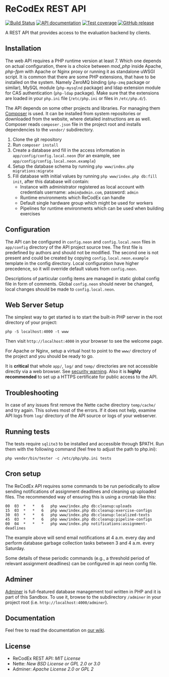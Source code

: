 # ReCodEx REST API

[![Build Status](https://travis-ci.org/ReCodEx/api.svg?branch=master)](https://travis-ci.org/ReCodEx/api)
[![API documentation](https://img.shields.io/badge/docs-OpenAPI-orange.svg)](https://recodex.github.io/api/)
[![Test coverage](https://img.shields.io/coveralls/ReCodEx/api.svg)](https://coveralls.io/github/ReCodEx/api)
[![GitHub release](https://img.shields.io/github/release/recodex/api.svg)](https://github.com/ReCodEx/wiki/wiki/Changelog)

A REST API that provides access to the evaluation backend by clients.


## Installation

The web API requires a PHP runtime version at least 7. Which one depends on
actual configuration, there is a choice between _mod_php_ inside Apache,
_php-fpm_ with Apache or Nginx proxy or running it as standalone uWSGI script.
It is common that there are some PHP extensions, that have to be installed on
the system. Namely ZeroMQ binding (`php-zmq` package or similar), MySQL module
(`php-mysqlnd` package) and ldap extension module for CAS authentication
(`php-ldap` package). Make sure that the extensions are loaded in your `php.ini`
file (`/etc/php.ini` or files in `/etc/php.d/`).

The API depends on some other projects and libraries. For managing them
[Composer](https://getcomposer.org/) is used. It can be installed from system
repositories or downloaded from the website, where detailed instructions are as
well. Composer reads `composer.json` file in the project root and installs
dependencies to the `vendor/` subdirectory.

1. Clone the git repository
2. Run `composer install`
3. Create a database and fill in the access information in 
   `app/config/config.local.neon` (for an example, see 
   `app/config/config.local.neon.example`)
4. Setup the database schema by running `php www/index.php
   migrations:migrate`
5. Fill database with initial values by running `php www/index.php db:fill init`, after this database will contain:
	* Instance with administrator registered as local account with credentials username: `admin@admin.com`, password: `admin`
	* Runtime environments which ReCodEx can handle
	* Default single hardware group which might be used for workers
	* Pipelines for runtime environments which can be used when building exercises

## Configuration

The API can be configured in `config.neon` and `config.local.neon` files in
`app/config` directory of the API project source tree. The first file is
predefined by authors and should not be modified. The second one is not present
and could be created by copying `config.local.neon.example` template in the
config directory. Local configuration have higher precedence, so it will
override default values from `config.neon`.

Descriptions of particular config items are managed in static global config file in form of comments. Global `config.neon` should never be changed, local changes should be made to `config.local.neon`.

## Web Server Setup

The simplest way to get started is to start the built-in PHP server in the root directory of your project:

	php -S localhost:4000 -t www

Then visit `http://localhost:4000` in your browser to see the welcome page.

For Apache or Nginx, setup a virtual host to point to the `www/` directory of the project and you should be ready to go.

It is **critical** that whole `app/`, `log/` and `temp/` directories are not accessible directly via a web browser. See [security warning](https://nette.org/security-warning). Also it is **highly recommended** to set up a HTTPS certificate for public access to the
API.

## Troubleshooting

In case of any issues first remove the Nette cache directory `temp/cache/` and
try again. This solves most of the errors. If it does not help, examine API logs
from `log/` directory of the API source or logs of your webserver.

## Running tests

The tests require `sqlite3` to be installed and accessible through $PATH.
Run them with the following command (feel free to adjust the path to php.ini):

```
php vendor/bin/tester -c /etc/php/php.ini tests
```

## Cron setup

The ReCodEx API requires some commands to be run periodically to allow sending 
notifications of assignment deadlines and cleaning up uploaded files. The 
recommended way of ensuring this is using a crontab like this:

```
00	03	*	*	6	php www/index.php db:cleanup:uploads
15	03	*	*	6	php www/index.php db:cleanup:exercise-configs
30	03	*	*	6	php www/index.php db:cleanup:localized-texts
45	03	*	*	6	php www/index.php db:cleanup:pipeline-configs
00	04	*	*	*	php www/index.php notifications:assignment-deadlines
```

The example above will send email notifications at 4 a.m. every day and perform database garbage collection tasks between 3 and 4 a.m. every Saturday. 

Some details of these periodic commands (e.g., a threshold period of relevant assignment deadlines) can be configured in api neon config file.


## Adminer

[Adminer](https://www.adminer.org/) is full-featured database management tool written in PHP and it is part of this Sandbox.
To use it, browse to the subdirectory `/adminer` in your project root (i.e. `http://localhost:4000/adminer`).

## Documentation

Feel free to read the documentation on [our wiki](https://github.com/ReCodEx/wiki/wiki).

## License

- ReCodEx REST API: _MIT License_
- Nette: _New BSD License or GPL 2.0 or 3.0_
- Adminer: _Apache License 2.0 or GPL 2_
